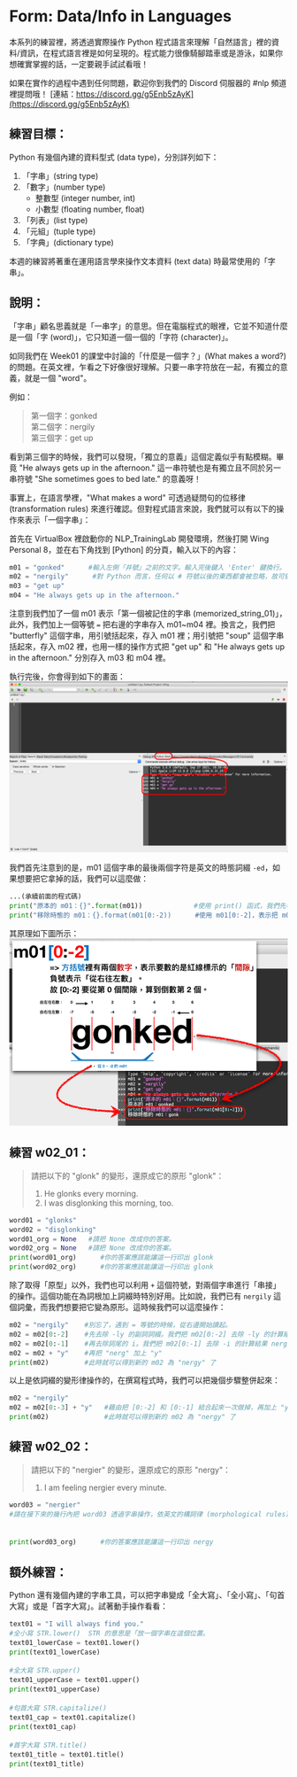 # Form: Data/Info in Languages
本系列的練習裡，將透過實際操作 Python 程式語言來理解「自然語言」裡的資料/資訊，在程式語言裡是如何呈現的。程式能力很像騎腳踏車或是游泳，如果你想確實掌握的話，一定要親手試試看哦！

如果在實作的過程中遇到任何問題，歡迎你到我們的 Discord 伺服器的 #nlp 頻道裡提問哦！
[連結：https://discord.gg/g5Enb5zAyK](https://discord.gg/g5Enb5zAyK)

## 練習目標：
Python 有幾個內建的資料型式 (data type)，分別詳列如下：
1. 「字串」(string type)
2. 「數字」(number type)
	- 整數型 (integer number, int)
	- 小數型 (floating number, float)
3. 「列表」(list type)
4. 「元組」(tuple type)
5. 「字典」(dictionary type)

本週的練習將著重在運用語言學來操作文本資料 (text data) 時最常使用的「字串」。

## 說明：
「字串」顧名思義就是「一串字」的意思。但在電腦程式的眼裡，它並不知道什麼是一個「字 (word)」，它只知道一個一個的「字符 (character)」。

如同我們在 Week01 的課堂中討論的「什麼是一個字？」(What makes a word?) 的問題。在英文裡，乍看之下好像很好理解。只要一串字符放在一起，有獨立的意義，就是一個 "word"。

例如：
> 第一個字：gonked  
> 第二個字：nergily  
> 第三個字：get up  

看到第三個字的時候，我們可以發現，「獨立的意義」這個定義似乎有點模糊。畢竟 "He always gets up in the afternoon." 這一串符號也是有獨立且不同於另一串符號 "She sometimes goes to bed late." 的意義呀！

事實上，在語言學裡，"What makes a word" 可透過疑問句的位移律 (transformation rules) 來進行確認。但對程式語言來說，我們就可以有以下的操作來表示「一個字串」：

首先在 VirtualBox 裡啟動你的 NLP_TrainingLab 開發環境，然後打開 Wing Personal 8，並在右下角找到 [Python] 的分頁，輸入以下的內容：

```python
m01 = "gonked"      #輸入左側「井號」之前的文字。輸入完後鍵入 'Enter' 鍵換行。  
m02 = "nergily"      #對 Python 而言，任何以 # 符號以後的東西都會被忽略，故可做為註解說明文字使用。
m03 = "get up"  
m04 = "He always gets up in the afternoon."    
```
 
注意到我們加了一個 m01 表示「第一個被記住的字串 (memorized_string_01)」，此外，我們加上一個等號 `=` 把右邊的字串存入 m01~m04 裡。換言之，我們把 "butterfly" 這個字串，用引號括起來，存入 m01 裡；用引號把 "soup" 這個字串括起來，存入 m02 裡，也用一樣的操作方式把 "get up" 和 "He always gets up in the afternoon." 分別存入 m03 和 m04 裡。

執行完後，你會得到如下的畫面：
![](./media/week02_01.png)

我們首先注意到的是，m01 這個字串的最後兩個字符是英文的時態詞綴 `-ed`，如果想要把它拿掉的話，我們可以這麼做：

```python
...(承續前面的程式碼)
print("原本的 m01：{}".format(m01))             #使用 print() 函式，我們先看看 m01 是什麼樣子
print("移除時態的 m01：{}.format(m01[0:-2))      #使用 m01[0:-2]，表示把 m01 的內容從第 0 個間隙位置一路算到「到數第二個間隙位置」
```

其原理如下圖所示：
![](./media/week02_02.png)

## 練習 w02_01：
> 請把以下的 "glonk" 的變形，還原成它的原形 "glonk"：  
> 1. He glonks every morning.  
> 2. I was disglonking this morning, too.

```python
word01 = "glonks"
word02 = "disglonking"
word01_org = None   #請把 None 改成你的答案。
word02_org = None   #請把 None 改成你的答案。
print(word01_org)      #你的答案應該能讓這一行印出 glonk
print(word02_org)      #你的答案應該能讓這一行印出 glonk
```
除了取得「原型」以外，我們也可以利用 `+` 這個符號，對兩個字串進行「串接」的操作。這個功能在為詞根加上詞綴時特別好用。比如說，我們已有 `nergily` 這個詞彙，而我們想要把它變為原形。這時候我們可以這麼操作：

```python
m02 = "nergily"    #別忘了，遇到 = 等號的時候，從右邊開始讀起。
m02 = m02[0:-2]    #先去除 -ly 的副詞詞綴。我們把 m02[0:-2] 去除 -ly 的計算結果 nergi 再度命名為 m02
m02 = m02[0:-1]    #再去除詞尾的 i。我們把 m02[0:-1] 去除 -i 的計算結果 nerg 再度命名為 m02
m02 = m02 + "y"    #再把 "nerg" 加上 "y" 
print(m02)         #此時就可以得到新的 m02 為 "nergy" 了
```

以上是依詞綴的變形律操作的，在撰寫程式時，我們可以把幾個步驟整併起來：

```python
m02 = "nergily"
m02 = m02[0:-3] + "y"   #藉由把 [0:-2] 和 [0:-1] 結合起來一次做掉，再加上 "y" 的操作
print(m02)              #此時就可以得到新的 m02 為 "nergy" 了
```
## 練習 w02_02：
> 請把以下的 "nergier" 的變形，還原成它的原形 "nergy"：  
> 1. I am feeling nergier every minute.

```python
word03 = "nergier"
#請在接下來的幾行內把 word03 透過字串操作，依英文的構詞律 (morphological rules) 改成 nergy。


print(word03_org)      #你的答案應該能讓這一行印出 nergy
```

## 額外練習：
Python 還有幾個內建的字串工具，可以把字串變成「全大寫」、「全小寫」、「句首大寫」或是「首字大寫」。試著動手操作看看：

```python
text01 = "I will always find you."
#全小寫 STR.lower()  STR 的意思是「放一個字串在這個位置。
text01_lowerCase = text01.lower()
print(text01_lowerCase)

#全大寫 STR.upper()
text01_upperCase = text01.upper()
print(text01_upperCase)

#句首大寫 STR.capitalize()
text01_cap = text01.capitalize()
print(text01_cap)

#首字大寫 STR.title()
text01_title = text01.title()
print(text01_title)
```
